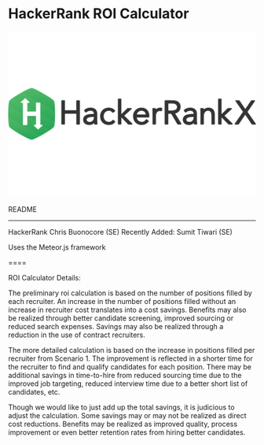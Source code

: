 
<h1>HackerRank ROI Calculator</h1>

<img src='public/hackerrankx.png' style='size:25%'/>

README

---

HackerRank
Chris Buonocore (SE)
Recently Added: Sumit Tiwari (SE)

Uses the Meteor.js framework

====

ROI Calculator Details:

The preliminary roi calculation is based on the number of positions filled by each recruiter. An increase in the number of positions filled without an increase in recruiter cost translates into a cost savings. Benefits may also be realized through better candidate screening, improved sourcing or reduced search expenses. Savings may also be realized through a reduction in the use of contract recruiters.

The more detailed calculation is based on the increase in positions filled per recruiter from Scenario 1. The improvement is reflected in a shorter time for the recruiter to find and qualify candidates for each position. There may be additional savings in time-to-hire from reduced sourcing time due to the improved job targeting, reduced interview time due to a better short list of candidates, etc.

Though we would like to just add up the total savings, it is judicious to adjust the calculation. Some savings may or may not be realized as direct cost reductions. Benefits may be realized as improved quality, process improvement or even better retention rates from hiring better candidates.
